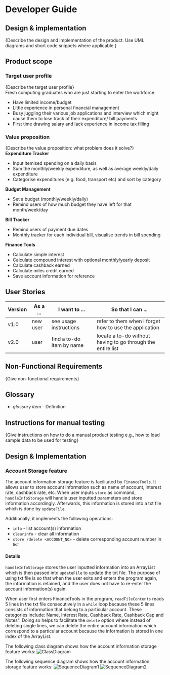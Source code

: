 # Developer Guide

## Design & implementation

{Describe the design and implementation of the product. Use UML diagrams and short code snippets where applicable.}


## Product scope
### Target user profile

{Describe the target user profile}  
Fresh computing graduates who are just starting to enter the workforce.
* Have limited income/budget
* Little experience in personal financial management
* Busy juggling their various job applications and interview which might cause them to lose track of their expenditure/ 
bill payments
* First time drawing salary and lack experience in income tax filling

### Value proposition

{Describe the value proposition: what problem does it solve?}  
**Expenditure Tracker**
* Input itemised spending on a daily basis
* Sum the monthly/weekly expenditure, as well as average weekly/daily expenditure
* Categorise expenditures (e.g. food, transport etc) and sort by category

**Budget Management**
* Set a budget (monthly/weekly/daily)
* Remind users of how much budget they have left for that month/week/day

**Bill Tracker**
* Remind users of payment due dates
* Monthly tracker for each individual bill, visualise trends in bill spending

**Finance Tools**
* Calculate simple interest
* Calculate compound interest with optional monthly/yearly deposit
* Calculate cashback earned
* Calculate miles credit earned
* Save account information for reference

## User Stories

|Version| As a ... | I want to ... | So that I can ...|
|--------|----------|---------------|------------------|
|v1.0|new user|see usage instructions|refer to them when I forget how to use the application|
|v2.0|user|find a to-do item by name|locate a to-do without having to go through the entire list|

## Non-Functional Requirements

{Give non-functional requirements}

## Glossary

* *glossary item* - Definition

## Instructions for manual testing

{Give instructions on how to do a manual product testing e.g., how to load sample data to be used for testing}

## Design & Implementation
### Account Storage feature
The account information storage feature is facilitated by ```FinanceTools```. It allows user to store account
information such as name of account, interest rate, cashback rate, etc. When user inputs ```store``` as command,
```handleInfoStorage``` will handle user inputted parameters and store information accordingly. Afterwards, this
information is stored into a txt file which is done by ```updateFile```.
<br />

 Additionally, it implements the following operations:
 * ```info``` - list account(s) information
 * ```clearinfo``` - clear all information
 * ```store /delete <ACCOUNT_NO>``` - delete corresponding account number in list
 
 #### Details
 ```handleInfoStorage``` stores the user inputted information into an ArrayList which is then passed into
 ```updateFile``` to update the txt file. The purpose of using txt file is so that when the user exits and enters the
 program again, the information is retained, and the user does not have to re-enter the account information(s) again.
 <br />
 
 When user first enters FinanceTools in the program, ```readFileContents``` reads 5 lines in the txt file consecutively
 in a ```while``` loop because these 5 lines consists of information that belong to a particular account. These
 categories include: Name, Interest Rate, Cashback Rate, Cashback Cap and Notes". Doing so helps to facilitate
 the ```delete``` option where instead of deleting single lines, we can delete the entire account information
 which correspond to a particular account because the information is stored in one index of the ArrayList.
 <br />
 
 The following class diagram shows how the account information storage feature works:
 ![ClassDiagram](https://github.com/AY2021S1-CS2113-T16-1/tp/blob/master/docs/financetools/InfoStorageClassDiagram.png)

 The following sequence diagram shows how the account information storage feature works:
 ![SequenceDiagram1](https://github.com/AY2021S1-CS2113-T16-1/tp/blob/master/docs/financetools/InfoStorageSequenceDiagram(1).png)
 ![SequenceDiagram2](https://github.com/AY2021S1-CS2113-T16-1/tp/blob/master/docs/financetools/InfoStorageSequenceDiagram(2).png)